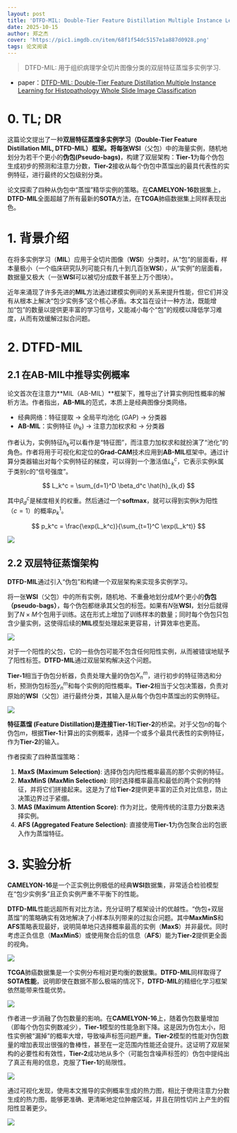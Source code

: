 ```yaml
---
layout: post
title: 'DTFD-MIL: Double-Tier Feature Distillation Multiple Instance Learning for Histopathology Whole Slide Image Classification'
date: 2025-10-15
author: 郑之杰
cover: 'https://pic1.imgdb.cn/item/68f1f54dc5157e1a887d0928.png'
tags: 论文阅读
---
```


> DTFD-MIL: 用于组织病理学全切片图像分类的双层特征蒸馏多实例学习.

- paper：[DTFD-MIL: Double-Tier Feature Distillation Multiple Instance Learning for Histopathology Whole Slide Image Classification](https://arxiv.org/abs/2203.12081)


# 0. TL; DR

这篇论文提出了一种**双层特征蒸馏多实例学习（Double-Tier Feature Distillation MIL, DTFD-MIL）**框架。将每张**WSI**（父包）中的海量实例，随机地划分为若干个更小的**伪包(Pseudo-bags)**，构建了双层架构：**Tier-1**为每个伪包生成初步的预测和注意力分数，**Tier-2**接收从每个伪包中蒸馏出的最具代表性的实例特征，进行最终的父包级别分类。

论文探索了四种从伪包中“蒸馏”精华实例的策略。在**CAMELYON-16**数据集上，**DTFD-MIL**全面超越了所有最新的**SOTA**方法，在**TCGA**肺癌数据集上同样表现出色。

# 1. 背景介绍

在将多实例学习（**MIL**）应用于全切片图像（**WSI**）分类时，从“包”的层面看，样本量极小（一个临床研究队列可能只有几十到几百张**WSI**），从“实例”的层面看，数据量又极大（一张**WSI**可以被切分成数千甚至上万个图块）。

近年来涌现了许多先进的**MIL**方法通过建模实例间的关系来提升性能，但它们并没有从根本上解决“包少实例多”这个核心矛盾。本文旨在设计一种方法，既能增加“包”的数量以提供更丰富的学习信号，又能减小每个“包”的规模以降低学习难度，从而有效缓解过拟合问题。

# 2. DTFD-MIL

## 2.1 在AB-MIL中推导实例概率

论文首次在注意力**MIL（AB-MIL）**框架下，推导出了计算实例阳性概率的解析方法。作者指出，**AB-MIL**的范式，本质上是经典图像分类网络。
- 经典网络：特征提取 -> 全局平均池化 (GAP) -> 分类器
- **AB-MIL**：实例特征 ($h_k$) -> 注意力加权求和 -> 分类器

作者认为，实例特征${h_k}$可以看作是“特征图”，而注意力加权求和就扮演了“池化”的角色。作者将用于可视化和定位的**Grad-CAM**技术应用到**AB-MIL**框架中。通过计算分类器输出对每个实例特征的梯度，可以得到一个激活值$L_k^c$，它表示实例$k$属于类别$c$的“信号强度”。

$$ L_k^c = \sum_{d=1}^D \beta_d^c \hat{h}_{k,d} $$

其中$\beta_d^c$是梯度相关的权重。然后通过一个**softmax**，就可以得到实例$k$为阳性（$c=1$）的概率$p_k^1$。

$$ p_k^c = \frac{\exp(L_k^c)}{\sum_{t=1}^C \exp(L_k^t)} $$

![](https://pic1.imgdb.cn/item/68f20648c5157e1a887d49e1.png)

## 2.2 双层特征蒸馏架构

**DTFD-MIL**通过引入“伪包”和构建一个双层架构来实现多实例学习。

将一张**WSI**（父包）中的所有实例，随机地、不重叠地划分成$M$个更小的**伪包（pseudo-bags）**，每个伪包都继承其父包的标签。如果有$N$张**WSI**，划分后就得到了$N \times M$个包用于训练。这在形式上增加了训练样本的数量；同时每个伪包只包含少量实例，这使得后续的**MIL**模型处理起来更容易，计算效率也更高。

![](https://pic1.imgdb.cn/item/68f206f3c5157e1a887d505d.png)

对于一个阳性的父包，它的一些伪包可能不包含任何阳性实例，从而被错误地赋予了阳性标签。**DTFD-MIL**通过双层架构解决这个问题。

**Tier-1**相当于伪包分析器，负责处理大量的伪包$X_n^m$，进行初步的特征筛选和分析，预测伪包标签$y_n^m$和每个实例的阳性概率。**Tier-2**相当于父包决策器，负责对原始的**WSI**（父包）进行最终分类，其输入是从每个伪包中蒸馏出的实例特征。

![](https://pic1.imgdb.cn/item/68f207f2c5157e1a887d5448.png)

**特征蒸馏 (Feature Distillation)**是连接**Tier-1**和**Tier-2**的桥梁。对于父包$n$的每个伪包$m$，根据**Tier-1**计算出的实例概率，选择一个或多个最具代表性的实例特征，作为**Tier-2**的输入。

作者探索了四种蒸馏策略：
1.  **MaxS (Maximum Selection)**: 选择伪包内阳性概率最高的那个实例的特征。
2.  **MaxMinS (MaxMin Selection)**: 同时选择概率最高和最低的两个实例的特征，并将它们拼接起来。这是为了给**Tier-2**提供更丰富的正负对比信息，防止决策边界过于紧绷。
3.  **MAS (Maximum Attention Score)**: 作为对比，使用传统的注意力分数来选择实例。
4.  **AFS (Aggregated Feature Selection)**: 直接使用**Tier-1**为伪包聚合出的包嵌入作为蒸馏特征。


# 3. 实验分析

**CAMELYON-16**是一个正实例比例极低的经典**WSI**数据集，非常适合检验模型在“包少实例多”且正负实例严重不平衡下的性能。

**DTFD-MIL**性能远超所有对比方法，充分证明了框架设计的优越性。“伪包+双层蒸馏”的策略确实有效地解决了小样本队列带来的过拟合问题。其中**MaxMinS**和**AFS**策略表现最好，说明简单地只选择概率最高的实例（**MaxS**）并非最优。同时考虑正负信息（**MaxMinS**）或使用聚合后的信息（**AFS**）能为**Tier-2**提供更全面的视角。

![](https://pic1.imgdb.cn/item/68f208b5c5157e1a887d57d8.png)

**TCGA**肺癌数据集是一个实例分布相对更均衡的数据集。**DTFD-MIL**同样取得了**SOTA性能**，说明即使在数据不那么极端的情况下，**DTFD-MIL**的精细化学习框架依然能带来性能优势。

![](https://pic1.imgdb.cn/item/68f208e0c5157e1a887d57e3.png)

作者进一步消融了伪包数量的影响。在**CAMELYON-16**上，随着伪包数量增加（即每个伪包实例数减少），**Tier-1**模型的性能急剧下降。这是因为伪包太小，阳性实例被“漏掉”的概率大增，导致噪声标签问题严重。**Tier-2**模型的性能对伪包数量的增加表现出很强的鲁棒性，甚至在一定范围内性能还会提升。这证明了双层架构的必要性和有效性，**Tier-2**成功地从多个（可能包含噪声标签的）伪包中提纯出了真正有用的信息，克服了**Tier-1**的局限性。

![](https://pic1.imgdb.cn/item/68f20995c5157e1a887d584a.png)

通过可视化发现，使用本文推导的实例概率生成的热力图，相比于使用注意力分数生成的热力图，能够更准确、更清晰地定位肿瘤区域，并且在阴性切片上产生的假阳性显著更少。

![](https://pic1.imgdb.cn/item/68f209e7c5157e1a887d5867.png)